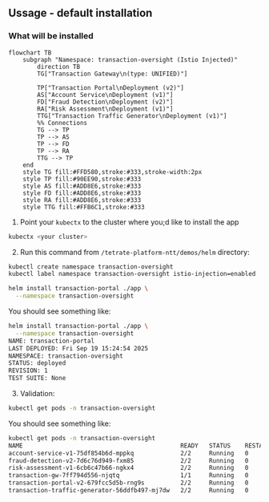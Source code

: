 ## Ussage - default installation

### What will be installed

```mermaid
flowchart TB
    subgraph "Namespace: transaction-oversight (Istio Injected)"
        direction TB
        TG["Transaction Gateway\n(type: UNIFIED)"]
        
        TP["Transaction Portal\nDeployment (v2)"]
        AS["Account Service\nDeployment (v1)"]
        FD["Fraud Detection\nDeployment (v2)"]
        RA["Risk Assessment\nDeployment (v1)"]
        TTG["Transaction Traffic Generator\nDeployment (v1)"]
        %% Connections
        TG --> TP
        TP --> AS
        TP --> FD
        TP --> RA
        TTG --> TP
    end
    style TG fill:#FFD580,stroke:#333,stroke-width:2px
    style TP fill:#90EE90,stroke:#333
    style AS fill:#ADD8E6,stroke:#333
    style FD fill:#ADD8E6,stroke:#333
    style RA fill:#ADD8E6,stroke:#333
    style TTG fill:#FFB6C1,stroke:#333
```

1. Point your `kubectx` to the cluster where you;d like to install the app

```sh
kubectx <your cluster>
```

2. Run this command from `/tetrate-platform-ntt/demos/helm` directory:

```sh
kubectl create namespace transaction-oversight
kubectl label namespace transaction-oversight istio-injection=enabled

helm install transaction-portal ./app \
  --namespace transaction-oversight
```

You should see something like:

```sh
helm install transaction-portal ./app \
  --namespace transaction-oversight
NAME: transaction-portal
LAST DEPLOYED: Fri Sep 19 15:24:54 2025
NAMESPACE: transaction-oversight
STATUS: deployed
REVISION: 1
TEST SUITE: None
```

3. Validation:

```sh
kubectl get pods -n transaction-oversight
```

You should see something like:

```sh
kubectl get pods -n transaction-oversight
NAME                                            READY   STATUS    RESTARTS   AGE
account-service-v1-75df854b6d-mppkq             2/2     Running   0          20s
fraud-detection-v2-7d6c76d949-fxm85             2/2     Running   0          20s
risk-assessment-v1-6cb6c47b66-ngkx4             2/2     Running   0          20s
transaction-gw-7ff794d556-njqtq                 1/1     Running   0          19s
transaction-portal-v2-679fcc5d5b-rng9s          2/2     Running   0          20s
transaction-traffic-generator-56ddfb497-mj7dw   2/2     Running   0          20s
```





